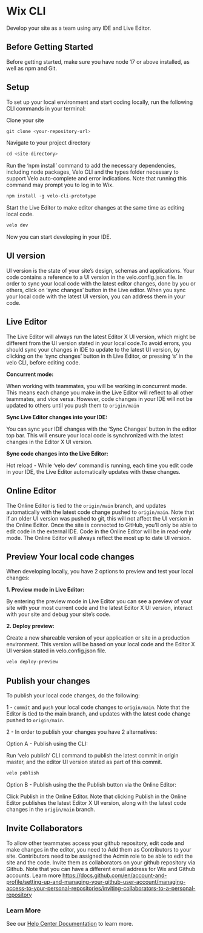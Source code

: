 # Wix CLI

Develop your site as a team using any IDE and Live Editor.

## Before Getting Started
Before getting started, make sure you have node 17 or above installed, as well as npm and Git.

## Setup 
To set up your local environment and start coding locally, run the following CLI commands in your terminal:

Clone your site 

  ```js
git clone <your-repository-url>
  ```

Navigate to your project directory

```js
cd <site-directory>
```

Run the ‘npm install’ command to add the necessary dependencies, including node packages, Velo CLI and the types folder necessary to support Velo auto-complete and error indications. Note that running this command may prompt you to log in to Wix. 

```js
npm install -g velo-cli-prototype
```

Start the Live Editor to make editor changes at the same time as editing local code.



```js
velo dev
```

Now you can start developing in your IDE. 

## UI version
UI version is the state of your site’s design, schemas and applications. Your code contains a reference to a UI version in the velo.config.json file. 
In order to sync your local code with the latest editor changes, done by you or others, click on ‘sync changes’ button in the Live editor. When you sync your local code with the latest UI version, you can address them in your code.

## Live Editor 

The Live Editor will always run the latest Editor X UI version, which might be different from the UI version stated in your local code.To avoid errors, you should sync your changes in IDE to update to the latest UI version, by clicking on the ‘sync changes’ button in th Live Editor, or pressing ‘s’ in the velo CLI, before editing code.

 **Concurrent mode:**
 
When working with teammates, you will be working in concurrent mode. This means each change you make in the Live Editor will reflect to all other teammates, and vice versa. However, code changes in your IDE will not be updated to others until you push them to <code>origin/main</code>

 **Sync Live Editor changes into your IDE:**
 
You can sync your IDE changes with the ‘Sync Changes’ button in the editor top bar. This will ensure your local code is synchronized with the latest changes in the Editor X UI version.  

 **Sync code changes into the Live Editor:**
 
Hot reload - While ‘velo dev’ command is running, each time you edit code in your IDE, the Live Editor automatically updates with these changes.

## Online Editor
The Online Editor is tied to the <code>origin/main</code> branch, and updates automatically with the latest code change pushed to <code>origin/main</code>. Note that if an older UI version was pushed to git, this will not affect the UI version in the Online Editor.
Once the site is connected to GitHub, you’ll only be able to edit code in the external IDE. Code in the Online Editor will be in read-only mode.
The Online Editor will always reflect the most up to date UI version. 


## Preview Your local code changes 
When developing locally, you have 2 options to preview and test your local changes:

**1. Preview mode in Live Editor:**

By entering the preview mode in Live Editor you can see a preview of your site with your most current code and the latest Editor X UI version, interact with your site and debug your site’s code.

**2. Deploy preview:**

Create a new shareable version of your application or site in a production environment. This version will be based on your local code and the Editor X UI version stated in velo.config.json file.

  ```js
velo deploy-preview
  ``` 

## Publish your changes
To publish your local code changes, do the following: 

1 - <code>commit</code> and <code>push</code> your local code changes to <code>origin/main</code>. 
Note that the Editor is tied to the main branch, and updates with the latest code change pushed to <code>origin/main</code>.

2 - In order to publish your changes you have 2 alternatives:

Option A - Publish using the CLI:

Run ‘velo publish’ CLI command to publish the latest commit in origin master, and the editor UI version stated as part of this commit.

  ```js
velo publish
  ``` 

Option B - Publish using the the Publish button via the Online Editor:

Click Publish in the Online Editor. Note that clicking Publish in the Online Editor publishes the latest Editor X UI version, along with the latest code changes in the <code>origin/main</code> branch. 



## Invite Collaborators 
To allow other teammates access your github repository, edit code and make changes in the editor, you need to
Add them as Contributors to your site. Contributors need to be assigned the Admin role to be able to edit the site and the code. 
Invite them as collaborators on your github repository via Github. Note that you can have a different email address for Wix and Github accounts. Learn more https://docs.github.com/en/account-and-profile/setting-up-and-managing-your-github-user-account/managing-access-to-your-personal-repositories/inviting-collaborators-to-a-personal-repository

### Learn More
See our [Help Center Documentation]() to learn more.





